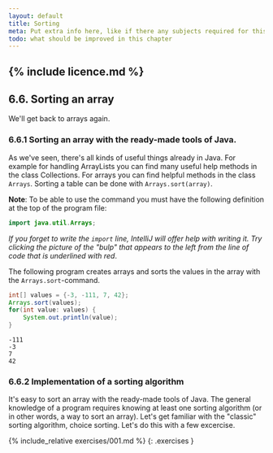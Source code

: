 ```yaml
---
layout: default
title: Sorting
meta: Put extra info here, like if there any subjects required for this subject
todo: what should be improved in this chapter
---
```

{% include licence.md %}
---
## 6.6. Sorting an array

We'll get back to arrays again.

### 6.6.1 Sorting an array with the ready-made tools of Java.

As we've seen, there's all kinds of useful things already in Java. For example for handling ArrayLists you can find many useful help methods in the class Collections. For arrays you can find helpful methods in the class `Arrays`. Sorting a table can be done with `Arrays.sort(array)`.

**Note**: To be able to use the command you must have the following definition at the top of the program file:

```java
import java.util.Arrays;
```

*If you forget to write the `import` line, IntelliJ will offer help with writing it. Try clicking the picture of the "bulp" that appears to the left from the line of code that is underlined with red*.

The following program creates arrays and sorts the values in the array with the `Arrays.sort`-command.

```java
int[] values = {-3, -111, 7, 42};
Arrays.sort(values);
for(int value: values) {
    System.out.println(value);
}
```

```output
-111
-3
7
42
```

### 6.6.2 Implementation of a sorting algorithm

It's easy to sort an array with the ready-made tools of Java. The general knowledge of a program requires knowing at least one sorting algorithm (or in other words, a way to sort an array). Let's get familiar with the "classic" sorting algorithm, choice sorting. Let's do this with a few excercise.

{% include_relative exercises/001.md %}
{: .exercises }
